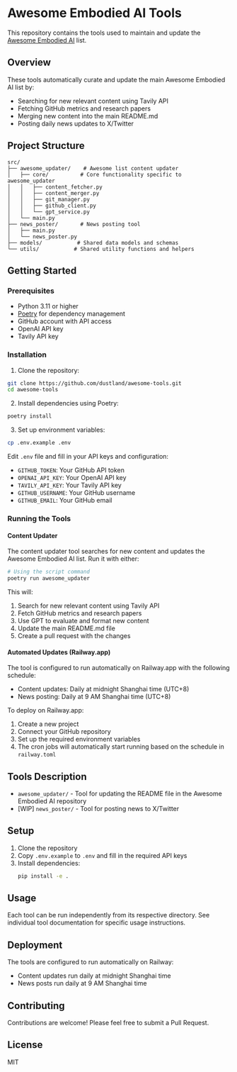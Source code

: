 # Awesome Embodied AI Tools

This repository contains the tools used to maintain and update the [Awesome Embodied AI](https://github.com/dustland/awesome-embodied-ai) list.

## Overview

These tools automatically curate and update the main Awesome Embodied AI list by:

- Searching for new relevant content using Tavily API
- Fetching GitHub metrics and research papers
- Merging new content into the main README.md
- Posting daily news updates to X/Twitter

## Project Structure

```
src/
├── awesome_updater/    # Awesome list content updater
│   ├── core/          # Core functionality specific to awesome_updater
│   │   ├── content_fetcher.py
│   │   ├── content_merger.py
│   │   ├── git_manager.py
│   │   ├── github_client.py
│   │   └── gpt_service.py
│   └── main.py
├── news_poster/       # News posting tool
│   ├── main.py
│   └── news_poster.py
├── models/           # Shared data models and schemas
└── utils/           # Shared utility functions and helpers
```

## Getting Started

### Prerequisites

- Python 3.11 or higher
- [Poetry](https://python-poetry.org/) for dependency management
- GitHub account with API access
- OpenAI API key
- Tavily API key

### Installation

1. Clone the repository:

```bash
git clone https://github.com/dustland/awesome-tools.git
cd awesome-tools
```

2. Install dependencies using Poetry:

```bash
poetry install
```

3. Set up environment variables:

```bash
cp .env.example .env
```

Edit `.env` file and fill in your API keys and configuration:

- `GITHUB_TOKEN`: Your GitHub API token
- `OPENAI_API_KEY`: Your OpenAI API key
- `TAVILY_API_KEY`: Your Tavily API key
- `GITHUB_USERNAME`: Your GitHub username
- `GITHUB_EMAIL`: Your GitHub email

### Running the Tools

#### Content Updater

The content updater tool searches for new content and updates the Awesome Embodied AI list. Run it with either:

```bash
# Using the script command
poetry run awesome_updater
```

This will:

1. Search for new relevant content using Tavily API
2. Fetch GitHub metrics and research papers
3. Use GPT to evaluate and format new content
4. Update the main README.md file
5. Create a pull request with the changes

#### Automated Updates (Railway.app)

The tool is configured to run automatically on Railway.app with the following schedule:

- Content updates: Daily at midnight Shanghai time (UTC+8)
- News posting: Daily at 9 AM Shanghai time (UTC+8)

To deploy on Railway.app:

1. Create a new project
2. Connect your GitHub repository
3. Set up the required environment variables
4. The cron jobs will automatically start running based on the schedule in `railway.toml`

## Tools Description

- `awesome_updater/` - Tool for updating the README file in the Awesome Embodied AI repository
- [WIP] `news_poster/` - Tool for posting news to X/Twitter

## Setup

1. Clone the repository
2. Copy `.env.example` to `.env` and fill in the required API keys
3. Install dependencies:
   ```bash
   pip install -e .
   ```

## Usage

Each tool can be run independently from its respective directory. See individual tool documentation for specific usage instructions.

## Deployment

The tools are configured to run automatically on Railway:

- Content updates run daily at midnight Shanghai time
- News posts run daily at 9 AM Shanghai time

## Contributing

Contributions are welcome! Please feel free to submit a Pull Request.

## License

MIT
